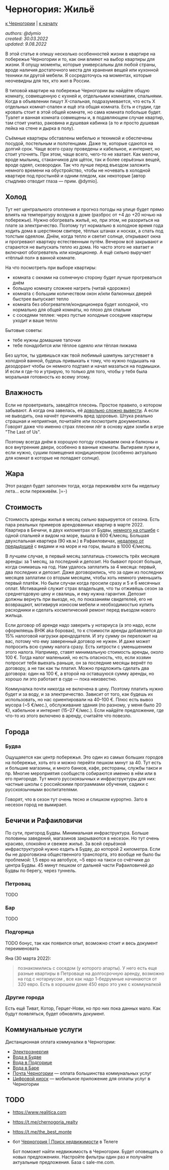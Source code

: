 Черногория: Жильё
=================

[к Черногории](./README.md) | [к началу](/README.md)

_authors: @dymio
<br/>created: 30.03.2022
<br/>updated: 9.08.2022_

В этой статье я опишу несколько особенностей жизни в квартире на побережье Черногории и то, как они влияют на выбор квартиры для жизни. Я опущу моменты, которые универсальны для любой страны, вроде наличия достаточного места для хранения вещей или кухонной техники ли другой мебели. Я сосредоточусь на моментах, которые неочевидны для тех, кто жил в России.

В типовой квартире на побережье Черногории вы найдёте общую комнату, совмещенную с кухней и, отдельными комнатами, спальнями. Когда в объявлении пишут X-спальная, подразумевается, что есть X отдельных комнат-спален и ещё эта общая комната. Есть и студии, где кровать стоит в этой общей комнате, но сама комната побольше будет. Туалет и ванная комната совмещены и, в подавляющем случае квартир, там стоит унитаз, раковина и душевая кабинка (а то и просто душевая лейка на стене и дырка в полу).

Съёмные квартиры обставлены мебелью и техникой и обеспечены посудой, постельным и полотенцами. Даже те, которые сдаются на долгий срок. Чаще всего сразу проведены и кабельное, и интернет, но стоит уточнять. При этом, чаще всего, чего-то не хватает. Как мелочи, вроде мыльниц, стаканчиков для щёток, так и более серьёзных вещей, вроде одеял, сковородки. Так что лучше перед въездом заложить немного времени на обустройство, чтобы не ночевать в холодной квартире под простынёй и одним пледом, как некоторые \[автор стыдливо отводит глаза — прим. @dymio\].

## Холод

Тут нет центрального отопления и прогноз погоды на улице будет прямо влиять на температуру воздуха в доме (разброс от +4 до +20 ночью на побережье). Нужно обогревать жильё, но, при этом, не разориться на плате за электричество. Поэтому тут нормально в холодное время года ходить дома в шерстяном свитере, тёплых штанах и носках, а спать под толстым одеялом. Днём, когда тепло и светит солнце, открывают окна и прогревают квартиру естественным путём. Вечером всё закрывают и стараются не выпускать тепло из дома. Но часто этого не хватает и включают обогреватель или кондиционер. А ещё сильно выручает «тёплый пол» в ванной комнате.

На что посмотреть при выборе квартиры:

* комната с окнами на солнечную сторону будет лучше прогреваться днём
* большую комнату сложнее нагреть (читай «дороже»)
* комната с большим количеством окон и/или балконных дверей быстрее выпускает тепло
* комната без обогревателя/кондиционера будет холодной, что нормально для общей комнаты, но плохо для спальни
* с соседями теплее: через пустые холодные соседние квартиры уходит и ваше тепло

Бытовые советы:

- тебе нужны домашние тапочки
- тебе понадобится или тёплое одеяло или тёплая пижама

Без шуток, ты удивишься как твой любимый шампунь загустевает в холодной ванной, будешь привыкать к тому, что нужно подышать на дезодорант чтобы он немного подтаял и начал мазаться на подмышки. И если я где-то и утрирую, то только для того, чтобы у тебя была моральная готовность ко всему этому.

## Влажность

Если не проветривать, заведётся плесень. Простое правило, о котором забывают. А когда она завелась, её [довольно сложно вывести](https://lifehacker.ru/plesen/). А если не выводить, она начнёт причинять вред здоровью. Штука реально страшная и неприятная, почитайте или посмотрите документалки. Говорят даже что именно страх плесени лёг в основу идеи зомби в игре "The Last of Us".

Поэтому всегда днём в хорошую погоду открываем окна и балконы и все внутренние двери, особенно в ванные комнаты. Вытираем лужи и, если нужно, сушим помещения кондиционером (особенно актуально для комнат в которые не попадает солнце).

## Жара

Этот раздел будет заполнен тогда, когда переживём хотя бы недельку лета... если переживём. ]=-)

## Стоимость

Стоимость аренды жилья в месяц сильно варьируется от сезона. Есть пара реальных примеров арендованных квартир в марте 2022. Квартира в Бечичи, в двух километрах от Будвы, [немного на отшибе](https://goo.gl/maps/CkEYJWDZ8BHLktFt9) с одной спальней и видом на море, вышла в 600 €/месяц. Большая двухспальная квартира (90 кв.м.) в Рафаиловичах, [недалеко от предыдущей](https://goo.gl/maps/sBXvuT4ayqHHhqcy9) с видами и на море и на горы, вышла в 1000 €/месяц.

В лучшем случае, в первый месяц заплатишь стоимость трёх месяцев аренды: за 1 месяц, за последний и депозит. Но бывают просят больше, когда снимаешь на год. Нам удалось заплатить за 4 месяца: первый, два последних и депозит. Даже договорились, что за один из последних месяцев заплатим со вторым месяцем, чтобы хоть немного уменьшить первый платёж. Но были случаи когда просили сразу и 5 и 6 месячных оплат. Мотивацией служит страх владельцев, что ты отживёшь сезон за среднегодовую цену и свалишь, и ему нужна гарантия.
Депозит должны вернуть при выезде, но, по показаниям свидетелей, его не возвращают, мотивируя износом мебели и необходимостью купить расходники и сделать косметический ремонт перед въездом нового жильца.

Если договор об аренде надо заверить у нотариуса (а это надо, если оформляешь ВНЖ aka боровак), то к стоимости аренды добавляется до 15% налоговой нагрузки арендодателя. И эту сумму он переложит на вас, потому что ему заверенный договор не нужен. И даже может попросить всю сумму налога сразу. Есть хитрости с уменьшением этого налога. Например, ставят минимальную стоимость аренды, около 100 €. Тогда налог маленький, но есть опасность, что, если хозяин попросит тебя выехать раньше, он за последние месяцы вернёт по договору, а не так как ты платил. Можно предложить сделать два договора: один на 100 €, а второй на оставшуюся сумму аренды, но хорошо ли это работает в суде — пока неизвестно.

Коммуналка почти никогда не включена в цену. Поэтому платить нужно будет и за воду, и за электричество. Зависит от того, как будешь их использовать, но нас ориентировали на 40–100 €. Плюс есть вывоз мусора (~5 €/мес.), обслуживание здания (по разному, у меня было 20 €), кабельное и интернет (15–27 €/мес.). Если найдёте предложение, где что-то из этого включено в аренду, считайте что повезло.

## Города

### Будва

Ощущаяется как центр побережья. Это один из самых больших городов на побережье, хоть его и можно перейти пешком минут за 40. Тут есть и большие магазины, и много банков, кафе, рестораны, службы такси и пр. Многие мероприятия сообществ собираются именно в нём или в его пригороде. Тут много русскоязычных и инфраструктуры для них: частные школы с российскими программами обучения, садики с русскоязычными воспитателями.

Говорят, что в сезон тут очень тесно и слишком курортно. Зато в несезон город не вымирает.

## Бечичи и Рафаиловичи

По сути, пригород Будвы. Минимальная инфраструктура. Больше половины заведений, магазинов закрываются в несезон. Но тут очень красиво, спокойно и свежее жильё. За всей серьёзной инфраструктурой нужно ездить в Будву, до которой 2 километра. Если бы не дороговизна общественного транспорта, это вообще не было бы проблемой: 1,5 евро на автобусе, ~5 евро на такси со счётчике до центра Будвы. 45 минут пешком от дальней части Рафаиловичей до Будвы по берегу, через туннель.

### Петровац

TODO

### Бар

TODO

### Подгорица

TODO бонус, так как появился опыт, возможно стоит и весь документ переименовать

Яна (30 марта 2022):
>познакомились с соседом (у которого апарты). У него есть еще разные квартиры в Петроваце на долгосрочную аренду, возможно на год с нотариусом , все как надо 1-бедрумные начинаются от 320 евро. Есть в хорошем доме 450 евро это уже с коммуналкой

### Другие города

Есть ещё Тиват, Котор, Герцег-Нови, но про них пока данных мало. Как будут появляться, будет обновлять документ.

## Коммунальные услуги

Дистанционная оплата коммуналки в Черногории:

- [Электроэнергия](https://www.racun.epcg.com/placanje-racuna)
- [Вода в Будве](http://vodovodbudva.me/vodovodbudva/index.php/korisnici/provjera-zaduzenja)
- [Вода в Подгорице](https://www.vikpg.me/me/korisnici/provjera-i-placanje-racuna)
- [Вода в Баре](http://www.vodovod-bar.me/korisnički-servis/)
- [Почта Черногории](https://e.postacg.me/WebRacuni/?fbclid=IwAR0yl7KIBMIY8nSDo35XSIMl6KUIIhWS9vzcztVZ3rdoZ5Gxu5-ls9TGn_I) — оплата большинства коммунальных услуг
- [Цифровой киоск](https://www.2bi.me/digitalnikiosk.html) — мобильное приложение для оплаты услуг в Черногории

## TODO

- https://www.realitica.com
- https://t.me/chernogoria_realty
- https://t.me/the_best_monte

- бот [Черногория | Поиск недвижимости](https://t.me/MontenegroRealtyBot) в Телеге

    Бот поможет найти недвижимость в Черногории. Будет оповещать о новых предложениях. Настройте фильтры один раз и получайте актуальные предложения. База с sale-me.com.

